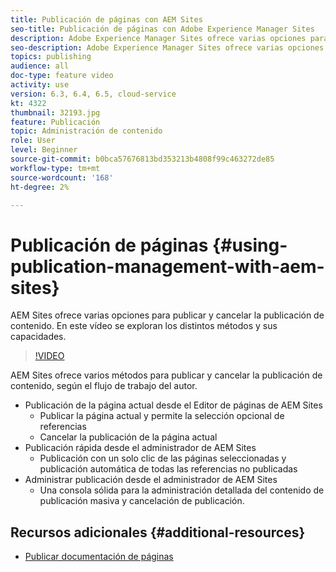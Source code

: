 ```yaml
---
title: Publicación de páginas con AEM Sites
seo-title: Publicación de páginas con Adobe Experience Manager Sites
description: Adobe Experience Manager Sites ofrece varias opciones para publicar y cancelar la publicación de contenido. En este vídeo se exploran los distintos métodos y sus capacidades.
seo-description: Adobe Experience Manager Sites ofrece varias opciones para publicar y cancelar la publicación de contenido. En este vídeo se exploran los distintos métodos y sus capacidades.
topics: publishing
audience: all
doc-type: feature video
activity: use
version: 6.3, 6.4, 6.5, cloud-service
kt: 4322
thumbnail: 32193.jpg
feature: Publicación
topic: Administración de contenido
role: User
level: Beginner
source-git-commit: b0bca57676813bd353213b4808f99c463272de85
workflow-type: tm+mt
source-wordcount: '168'
ht-degree: 2%

---
```



# Publicación de páginas {#using-publication-management-with-aem-sites}

AEM Sites ofrece varias opciones para publicar y cancelar la publicación de contenido. En este vídeo se exploran los distintos métodos y sus capacidades.

>[!VIDEO](https://video.tv.adobe.com/v/32193?quality=12&learn=on)

AEM Sites ofrece varios métodos para publicar y cancelar la publicación de contenido, según el flujo de trabajo del autor.

* Publicación de la página actual desde el Editor de páginas de AEM Sites
   * Publicar la página actual y permite la selección opcional de referencias
   * Cancelar la publicación de la página actual
* Publicación rápida desde el administrador de AEM Sites
   * Publicación con un solo clic de las páginas seleccionadas y publicación automática de todas las referencias no publicadas
* Administrar publicación desde el administrador de AEM Sites
   * Una consola sólida para la administración detallada del contenido de publicación masiva y cancelación de publicación.

## Recursos adicionales {#additional-resources}

* [Publicar documentación de páginas](https://docs.adobe.com/content/help/en/experience-manager-65/authoring/authoring/publishing-pages.html)
